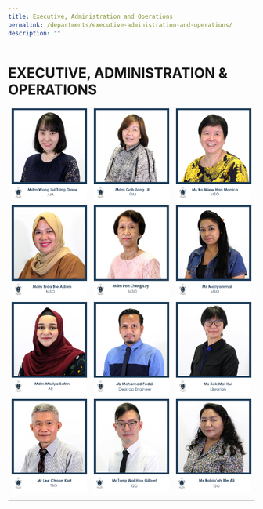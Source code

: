 ```yaml
---
title: Executive, Administration and Operations
permalink: /departments/executive-administration-and-operations/
description: ""
---
```

# EXECUTIVE, ADMINISTRATION & OPERATIONS

|   |   |   |
|---|---|---|
|  ![](/images/Departments/EXECUTIVE,%20ADMIN%20&%20OPERATIONS/1_MDM-WONG-LUI-TSING-DIANE.jpg) |![](/images/Departments/EXECUTIVE,%20ADMIN%20&%20OPERATIONS/2_MDM-GOH-JONG-LIH.jpg)   |  ![](/images/Departments/EXECUTIVE,%20ADMIN%20&%20OPERATIONS/17_MDM-SIOW-MUI-YOON.jpg) |
| ![](/images/Departments/EXECUTIVE,%20ADMIN%20&%20OPERATIONS/4_MDM-ERDA-BTE-ADAM.jpg)  |![](/images/Departments/EXECUTIVE,%20ADMIN%20&%20OPERATIONS/06_MDM-POH-CHNG-LAY-2.jpg)   |![](/images/Departments/EXECUTIVE,%20ADMIN%20&%20OPERATIONS/7_MS-MARIYAMMAL.jpg)   |
| ![](/images/Departments/EXECUTIVE,%20ADMIN%20&%20OPERATIONS/3_MDM-MISRIYA-SAFRIN.jpg)  | ![](/images/Departments/EXECUTIVE,%20ADMIN%20&%20OPERATIONS/4_MR-MOHD-FADZIL.jpg)  | ![](/images/Departments/EXECUTIVE,%20ADMIN%20&%20OPERATIONS/22_MS-KOK-MEI-HUI.jpg)  |
| ![](/images/Departments/EXECUTIVE,%20ADMIN%20&%20OPERATIONS/10_MR-LEE-CHOON-KIAT.jpg)  | ![](/images/Departments/EXECUTIVE,%20ADMIN%20&%20OPERATIONS/19_MR-TONG-WAI-HOO-GILBERT-1.jpg)  | ![](/images/Departments/EXECUTIVE,%20ADMIN%20&%20OPERATIONS/20_MS-RABIAAH-BTE-ALI-1.jpg)  |
|   |   |   |
|   |   |   |